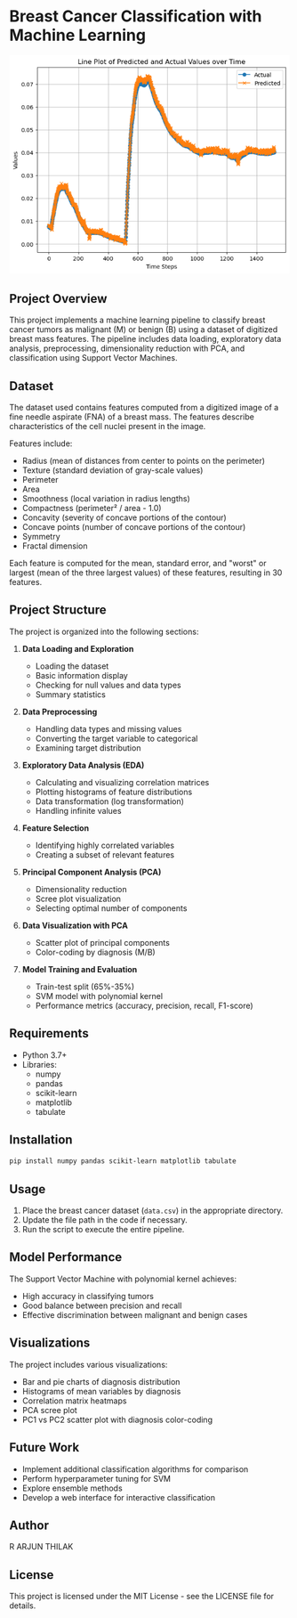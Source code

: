 # Breast Cancer Classification with Machine Learning
![BS cancer](https://raw.githubusercontent.com/arjunthilak05/Project-1-Stock-Market-Prediction/9397c938d57ad146fcd6fbfdefce82936398adeb/output.png)
## Project Overview
This project implements a machine learning pipeline to classify breast cancer tumors as malignant (M) or benign (B) using a dataset of digitized breast mass features. The pipeline includes data loading, exploratory data analysis, preprocessing, dimensionality reduction with PCA, and classification using Support Vector Machines.

## Dataset
The dataset used contains features computed from a digitized image of a fine needle aspirate (FNA) of a breast mass. The features describe characteristics of the cell nuclei present in the image.

Features include:
- Radius (mean of distances from center to points on the perimeter)
- Texture (standard deviation of gray-scale values)
- Perimeter
- Area
- Smoothness (local variation in radius lengths)
- Compactness (perimeter² / area - 1.0)
- Concavity (severity of concave portions of the contour)
- Concave points (number of concave portions of the contour)
- Symmetry
- Fractal dimension

Each feature is computed for the mean, standard error, and "worst" or largest (mean of the three largest values) of these features, resulting in 30 features.

## Project Structure
The project is organized into the following sections:

1. **Data Loading and Exploration**
   - Loading the dataset
   - Basic information display
   - Checking for null values and data types
   - Summary statistics

2. **Data Preprocessing**
   - Handling data types and missing values
   - Converting the target variable to categorical
   - Examining target distribution

3. **Exploratory Data Analysis (EDA)**
   - Calculating and visualizing correlation matrices
   - Plotting histograms of feature distributions
   - Data transformation (log transformation)
   - Handling infinite values

4. **Feature Selection**
   - Identifying highly correlated variables
   - Creating a subset of relevant features

5. **Principal Component Analysis (PCA)**
   - Dimensionality reduction
   - Scree plot visualization
   - Selecting optimal number of components

6. **Data Visualization with PCA**
   - Scatter plot of principal components
   - Color-coding by diagnosis (M/B)

7. **Model Training and Evaluation**
   - Train-test split (65%-35%)
   - SVM model with polynomial kernel
   - Performance metrics (accuracy, precision, recall, F1-score)

## Requirements
- Python 3.7+
- Libraries:
  - numpy
  - pandas
  - scikit-learn
  - matplotlib
  - tabulate

## Installation
```bash
pip install numpy pandas scikit-learn matplotlib tabulate
```

## Usage
1. Place the breast cancer dataset (`data.csv`) in the appropriate directory.
2. Update the file path in the code if necessary.
3. Run the script to execute the entire pipeline.

## Model Performance
The Support Vector Machine with polynomial kernel achieves:
- High accuracy in classifying tumors
- Good balance between precision and recall
- Effective discrimination between malignant and benign cases

## Visualizations
The project includes various visualizations:
- Bar and pie charts of diagnosis distribution
- Histograms of mean variables by diagnosis
- Correlation matrix heatmaps
- PCA scree plot
- PC1 vs PC2 scatter plot with diagnosis color-coding

## Future Work
- Implement additional classification algorithms for comparison
- Perform hyperparameter tuning for SVM
- Explore ensemble methods
- Develop a web interface for interactive classification

## Author
R ARJUN THILAK

## License
This project is licensed under the MIT License - see the LICENSE file for details.
